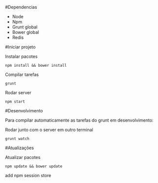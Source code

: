 #Dependencias
<ul>
	<li>Node</li>
	<li>Npm</li>
	<li>Grunt global</li>
	<li>Bower global</li>
	<li>Redis</li>
</ul>

#Iniciar projeto
<p>Instalar pacotes</p>
<code>npm install && bower install</code>

<p>Compilar tarefas</p>
<code>grunt</code>

<p>Rodar server</p>
<code>npm start</code>

#Desenvolvimento

<p>Para compilar automaticamente as tarefas do grunt em desenvolvimento:</p>
<p>Rodar junto com o server em outro terminal</p>
<code>grunt watch</code>

#Atualizações 

<p>Atualizar pacotes</p>
<code>npm update && bower update</code>

<p>add npm session store</p>

